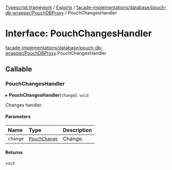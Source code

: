 [Typescript framework](../index.md) / [Exports](../modules.md) / [facade-implementations/database/pouch-db-wrapper/PouchDBProxy](../modules/facade_implementations_database_pouch_db_wrapper_PouchDBProxy.md) / PouchChangesHandler

# Interface: PouchChangesHandler

[facade-implementations/database/pouch-db-wrapper/PouchDBProxy](../modules/facade_implementations_database_pouch_db_wrapper_PouchDBProxy.md).PouchChangesHandler

## Callable

### PouchChangesHandler

▸ **PouchChangesHandler**(`change`): `void`

Changes handler.

#### Parameters

| Name | Type | Description |
| :------ | :------ | :------ |
| `change` | [`PouchChange`](../modules/facade_implementations_database_pouch_db_wrapper_PouchDBProxy.md#pouchchange) | Change. |

#### Returns

`void`
